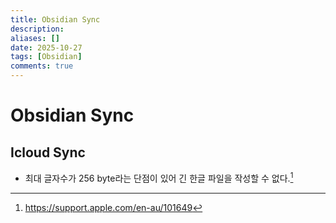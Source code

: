 ```yaml
---
title: Obsidian Sync
description:
aliases: []
date: 2025-10-27
tags: [Obsidian]
comments: true
---
```

# Obsidian Sync
## Icloud Sync
- 최대 글자수가 256 byte라는 단점이 있어 긴 한글 파일을 작성할 수 없다.[^1]

[^1]: https://support.apple.com/en-au/101649